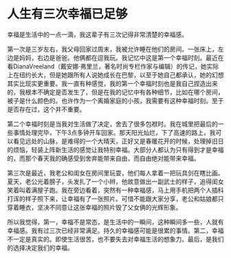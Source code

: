 # 人生有三次幸福已足够

幸福是生活中的一点一滴，我这辈子有三次记得非常清楚的幸福感。

第一次是三岁左右，我父母回家过周末，我被允许睡在他们的房间。一张床上，左边是妈妈，右边是爸爸。他俩都在逗我玩。我记忆中这是第一个幸福时刻。最近在看DianaVreeland（戴安娜·弗里兰，著名时尚专栏作家与编辑）的传记，她实际上在纽约长大，但是她跟所有人说她成长在巴黎，以至于她自己都承认，她的幻想其实比现实更重要。我一直有种感觉，我的第一个幸福时刻也是我自己捏造出来的，我根本不确定是否发生了，但是在我的记忆中有各种细节，比如在哪个房间，被子是什么颜色的。也许作为一个离婚家庭的小孩，我需要有这种幸福时刻。至于是否存在过，这个并不重要。

第二个幸福时刻是当我对生活做了决定，舍去了很多包袱时。我在城里把最后的一些事情处理完毕，下午3点多钟开车回家。那天阳光灿烂，下了高速的路上，我可以看见远处的山脉，是难得的一个大晴天，正好又是春暖花开的时候，处理掉旧日的烦恼，轻装上阵新生活的感觉让我特别幸福。大部分人都认为只有得到才是幸福的，而那个春天我的确感受到舍弃能带来自由，而自由绝对能带来幸福。

第三次是最近，我老公和闺女在房间里玩耍，他们每人拿着一把玩具剑在瞎比画。夏天，老公光着膀子，头发扎了一个小辫，他故意做出一副武士的样子，追得闺女笑着叫着满屋子跑。我在旁边看着，突然有一种幸福感，马上用手机把两个人插科打诨的样子照下来，让幸福有了一张照片。可惜不能跟大家分享，老公和姑娘都只穿着睡衣，坚决不同意让这张幸福的照片毁了父女俩的光辉形象。

所以我觉得，第一，幸福不是常态，是生活中的一瞬间，这种瞬间多一些，人就有幸福感。我有过三次已经非常满足。持久的幸福感可能是很累的事情。第二，幸福不一定是真实的。即使生活很苦，也不要失去对幸福生活的想象力。最后，是我们的选择决定我们的幸福。